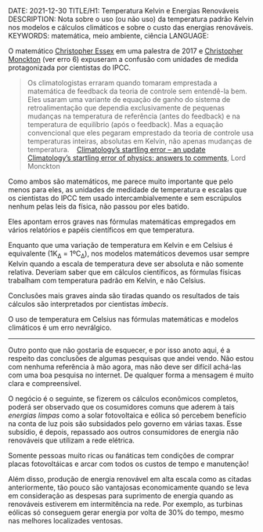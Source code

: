 <!DOCTYPE html>
<meta http-equiv="content-type" content="text/html; charset=utf-8">
<link rel="stylesheet" href="../css/style.css" type="text/css">
<!-- PLAIN TEXT -->
DATE: 2021-12-30
TITLE/H1: Temperatura Kelvin e Energias Renováveis
DESCRIPTION: Nota sobre o uso (ou não uso) da temperatura padrão Kelvin
nos modelos e cálculos climáticos e sobre o custo das energias renováveis.
KEYWORDS: matemática, meio ambiente, ciência
LANGUAGE: 

<!-- DATE MUST BE IN THE FORMAT YYY-MM-DD -->
<!-- H1 WILL BE ADDED TO POST/ARTICLE HEADER -->
<!-- KEYWORD DELIMITER IS COMMA -->


<!-- HYPERTEXT -->


O matemático [Christopher Essex](https://www.youtube.com/watch?v=6LFhQtTNLLU)
em uma palestra de 2017 e
[Christopher Monckton](https://www.youtube.com/watch?v=Jtlt0nh78V0) (ver erro 6)
expuseram a confusão com unidades de medida protagonizada por cientistas do IPCC.


> Os climatologistas erraram quando tomaram emprestada a matemática de feedback da teoria de controle sem entendê-la bem. Eles usaram uma variante de equação de ganho do sistema de retroalimentação que dependia exclusivamente de pequenas mudanças na temperatura de referência (antes do feedback) e na temperatura de equilíbrio (após o feedback). Mas a equação convencional que eles pegaram emprestado da teoria de controle usa temperaturas inteiras, absolutas em Kelvin, não apenas mudanças de temperatura.
> &nbsp;&nbsp; [Climatology’s startling error – an update](https://wattsupwiththat.com/2018/07/30/climatologys-startling-error-an-update/)
> &nbsp;&nbsp; [Climatology’s startling error of physics: answers to comments](https://wattsupwiththat.com/2018/08/15/climatologys-startling-error-of-physics-answers-to-comments/), Lord Monckton


Como ambos são matemáticos, me parece muito importante que pelo menos
para eles, as unidades de medidade de temperatura e escalas
que os cientistas do
IPCC tem usado intercambialvemente e sem escrúpulos nenhum pelas leis
da física, não passou por eles batido.

Eles apontam erros graves nas fórmulas matemáticas empregados em vários
relatórios e papéis científicos em que temperatura.

Enquanto que uma variação de temperatura em Kelvin e em Celsius
é equivalente (1K<sub>Δ</sub> = 1ºC<sub>Δ</sub>), nos modelos matemáticos
devemos usar sempre Kelvin quando a escala de temperatura deve ser absoluta
e não somente relativa. Deveriam saber que em cálculos científicos, as
fórmulas físicas trabalham com temperatura padrão
em Kelvin, e não Celsius.

Conclusões mais graves ainda são tiradas quando os resultados de tais
cálculos são interpretados por cientistas *imbecis*.

O uso de temperatura em Celsius nas fórmulas matemáticas e modelos
climáticos é um erro nevrálgico.

---

Outro ponto que não gostaria de esquecer, e por isso anoto aqui, é a respeito
das conclusões de algumas pesquisas que andei vendo. Não estou com
nenhuma referência à mão agora, mas não deve ser difícil achá-las
com uma boa pesquisa no internet. De qualquer forma a mensagem é muito clara
e compreensível.

O negócio é o seguinte, se fizerem os cálculos econômicos completos,
poderá ser observado que os cosumidores comuns que aderem
à tais *energias limpas* como a solar fotovoltaica e eólica só percebem
benefício na conta de luz pois são subsidados pelo governo em várias
taxas. Esse subsídio, é depois, repassado aos outros consumidores de
energia não renováveis que utilizam a rede elétrica.

Somente pessoas muito ricas ou fanáticas tem condições de comprar
placas fotovoltáicas e arcar com todos os custos de tempo e manutenção!

Além disso, produção de energia renovável em alta escala como as citadas
anteriormente, tão pouco são vantajosas economicamente quando se leva
em consideração as despesas para suprimento de energia quando as renováveis
estiverem em intermitência na rede. Por exemplo, as turbinas eólicas só conseguem
gerar energia por volta de 30% do tempo, mesmo nas melhores localizades
ventosas.

